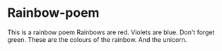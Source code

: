 # Rainbow-poem
This is a rainbow poem
Rainbows
are
red.
Violets
are
blue.
Don't forget green.
These are the colours of the rainbow.
And the unicorn.

